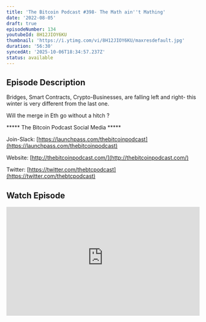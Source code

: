 ```yaml
---
title: 'The Bitcoin Podcast #398- The Math ain''t Mathing'
date: '2022-08-05'
draft: true
episodeNumber: 134
youtubeId: 8H12JIOY6KU
thumbnail: 'https://i.ytimg.com/vi/8H12JIOY6KU/maxresdefault.jpg'
duration: '56:30'
syncedAt: '2025-10-06T18:34:57.237Z'
status: available
---
```

## Episode Description

Bridges, Smart Contracts, Crypto-Businesses, are falling left and right- this winter is very different from the last one.   
Will the merge in Eth go without a hitch ?  
  
\*\*\*\*\* The Bitcoin Podcast Social Media \*\*\*\*\*  
Join-Slack: [https://launchpass.com/thebitcoinpodcast](https://launchpass.com/thebitcoinpodcast)  
Website: [http://thebitcoinpodcast.com/](http://thebitcoinpodcast.com/)  
Twitter: [https://twitter.com/thebtcpodcast](https://twitter.com/thebtcpodcast)

## Watch Episode

<div style="position: relative; padding-bottom: 56.25%; height: 0; overflow: hidden;">
  <iframe
    src="https://www.youtube-nocookie.com/embed/8H12JIOY6KU"
    style="position: absolute; top: 0; left: 0; width: 100%; height: 100%;"
    frameborder="0"
    allow="accelerometer; autoplay; clipboard-write; encrypted-media; gyroscope; picture-in-picture"
    allowfullscreen
  ></iframe>
</div>

